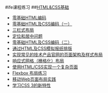 #ife课程练习
##[HTML&CSS基础](https://github.com/Manzeon/learning/tree/master/ife/stage-one)
- [零基础HTML编码](https://github.com/Manzeon/learning/tree/master/ife/stage-one/task01)
- [零基础HTML及CSS编码（一）](https://github.com/Manzeon/learning/tree/master/ife/stage-one/task02)
- [三栏式布局](https://github.com/Manzeon/learning/tree/master/ife/stage-one/task03)
- [定位和居中问题](https://github.com/Manzeon/learning/tree/master/ife/stage-one/task04)
- [零基础HTML及CSS编码（二）](https://github.com/Manzeon/learning/tree/master/ife/stage-one/task05)
- [通过HTML及CSS模拟报纸排版](https://github.com/Manzeon/learning/tree/master/ife/stage-one/task06)
- [实现常见的技术产品官网的页面架构及样式布局](https://github.com/Manzeon/learning/tree/master/ife/stage-one/task07)
- [响应式网格（栅格化）布局](https://github.com/Manzeon/learning/tree/master/ife/stage-one/task08)
- [使用HTML/CSS实现一个复杂页面](https://github.com/Manzeon/learning/tree/master/ife/stage-one/task09)
- [Flexbox 布局练习](https://github.com/Manzeon/learning/tree/master/ife/stage-one/task10)
- [移动Web页面布局实践](https://github.com/Manzeon/learning/tree/master/ife/stage-one/task11)
- [学习CSS 3的新特性](https://github.com/Manzeon/learning/tree/master/ife/stage-one/task12)
